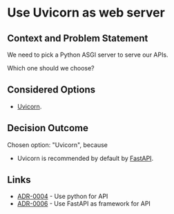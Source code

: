 # Use Uvicorn as web server

## Context and Problem Statement

We need to pick a Python ASGI server to serve our APIs.

Which one should we choose?

## Considered Options

* [Uvicorn](https://www.uvicorn.org/).

## Decision Outcome

Chosen option: "Uvicorn", because
* Uvicorn is recommended by default by [FastAPI](https://fastapi.tiangolo.com/).

## Links

* [ADR-0004](0004-use-python-for-api.md) - Use python for API
* [ADR-0006](0006-use-fastapi-as-framework-for-api.md) - Use FastAPI as framework for API
